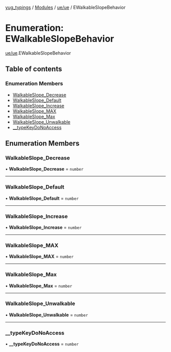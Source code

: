 [yug_typings](../README.md) / [Modules](../modules.md) / [ue/ue](../modules/ue_ue.md) / EWalkableSlopeBehavior

# Enumeration: EWalkableSlopeBehavior

[ue/ue](../modules/ue_ue.md).EWalkableSlopeBehavior

## Table of contents

### Enumeration Members

- [WalkableSlope\_Decrease](ue_ue.EWalkableSlopeBehavior.md#walkableslope_decrease)
- [WalkableSlope\_Default](ue_ue.EWalkableSlopeBehavior.md#walkableslope_default)
- [WalkableSlope\_Increase](ue_ue.EWalkableSlopeBehavior.md#walkableslope_increase)
- [WalkableSlope\_MAX](ue_ue.EWalkableSlopeBehavior.md#walkableslope_max)
- [WalkableSlope\_Max](ue_ue.EWalkableSlopeBehavior.md#walkableslope_max-1)
- [WalkableSlope\_Unwalkable](ue_ue.EWalkableSlopeBehavior.md#walkableslope_unwalkable)
- [\_\_typeKeyDoNoAccess](ue_ue.EWalkableSlopeBehavior.md#__typekeydonoaccess)

## Enumeration Members

### WalkableSlope\_Decrease

• **WalkableSlope\_Decrease** = `number`

___

### WalkableSlope\_Default

• **WalkableSlope\_Default** = `number`

___

### WalkableSlope\_Increase

• **WalkableSlope\_Increase** = `number`

___

### WalkableSlope\_MAX

• **WalkableSlope\_MAX** = `number`

___

### WalkableSlope\_Max

• **WalkableSlope\_Max** = `number`

___

### WalkableSlope\_Unwalkable

• **WalkableSlope\_Unwalkable** = `number`

___

### \_\_typeKeyDoNoAccess

• **\_\_typeKeyDoNoAccess** = `number`
